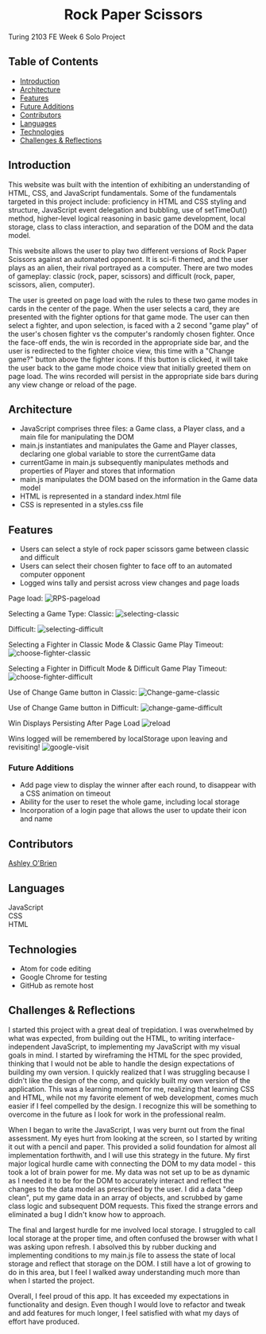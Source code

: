 <h1 align="center">Rock Paper Scissors</h1>

Turing 2103 FE Week 6 Solo Project
## Table of Contents
* [Introduction](#introduction)
* [Architecture](#architecture)
* [Features](#Features)
* [Future Additions](#Future-Additions)
* [Contributors](#Contributors)
* [Languages](#Languages)
* [Technologies](#Technologies)
* [Challenges & Reflections](#Challenges-&-Reflections)

## Introduction
This website was built with the intention of exhibiting an understanding of HTML, CSS, and JavaScript fundamentals. Some of the fundamentals targeted in this project include: proficiency in HTML and CSS styling and structure, JavaScript event delegation and bubbling, use of setTimeOut() method, higher-level logical reasoning in basic game development, local storage, class to class interaction, and separation of the DOM and the data model.

This website allows the user to play two different versions of Rock Paper Scissors against an automated opponent. It is sci-fi themed, and the user plays as an alien, their rival portrayed as a computer. There are two modes of gameplay: classic (rock, paper, scissors) and difficult (rock, paper, scissors, alien, computer).

The user is greeted on page load with the rules to these two game modes in cards in the center of the page. When the user selects a card, they are presented with the fighter options for that game mode. The user can then select a fighter, and upon selection, is faced with a 2 second "game play" of the user's chosen fighter vs the computer's randomly chosen fighter. Once the face-off ends, the win is recorded in the appropriate side bar, and the user is redirected to the fighter choice view, this time with a "Change game?" button above the fighter icons. If this button is clicked, it will take the user back to the game mode choice view that initially greeted them on page load. The wins recorded will persist in the appropriate side bars during any view change or reload of the page.


## Architecture
- JavaScript comprises three files: a Game class, a Player class, and a main file for manipulating the DOM
- main.js instantiates and manipulates the Game and Player classes, declaring one global variable to store the currentGame data
- currentGame in main.js subsequently manipulates methods and properties of Player and stores that information
- main.js manipulates the DOM based on the information in the Game data model
- HTML is represented in a standard index.html file
- CSS is represented in a styles.css file

## Features
- Users can select a style of rock paper scissors game between classic and difficult
- Users can select their chosen fighter to face off to an automated computer opponent
- Logged wins tally and persist across view changes and page loads

Page load:
![RPS-pageload](https://user-images.githubusercontent.com/76665215/116326808-98700f80-a782-11eb-92ee-b8b601b21e87.png)


Selecting a Game Type:
Classic:
![selecting-classic](https://user-images.githubusercontent.com/76665215/116326862-bb022880-a782-11eb-842a-abb8e86ee476.gif)

Difficult:
![selecting-difficult](https://user-images.githubusercontent.com/76665215/116326978-fbfa3d00-a782-11eb-92b5-e96e52503a8c.gif)

Selecting a Fighter in Classic Mode & Classic Game Play Timeout:
![choose-fighter-classic](https://user-images.githubusercontent.com/76665215/116327567-4b8d3880-a784-11eb-88bd-7523716f4f2e.gif)


Selecting a Fighter in Difficult Mode & Difficult Game Play Timeout:
![choose-fighter-difficult](https://user-images.githubusercontent.com/76665215/116327361-d91c5880-a783-11eb-9bd8-182db293bbcd.gif)


Use of Change Game button in Classic:
![Change-game-classic](https://user-images.githubusercontent.com/76665215/116327735-ac1c7580-a784-11eb-85b5-545f3a7abb11.gif)


Use of Change Game button in Difficult:
![change-game-difficult](https://user-images.githubusercontent.com/76665215/116327860-e6861280-a784-11eb-9208-8b8f72151b71.gif)


Win Displays Persisting After Page Load
![reload](https://user-images.githubusercontent.com/76665215/116328011-3cf35100-a785-11eb-9ad0-f724dd5f0216.gif)


Wins logged will be remembered by localStorage upon leaving and revisiting!
![google-visit](https://user-images.githubusercontent.com/76665215/116328122-8ba0eb00-a785-11eb-97d7-bf86bc4ea815.gif)



### Future Additions
- Add page view to display the winner after each round, to disappear with a CSS animation on timeout
- Ability for the user to reset the whole game, including local storage
- Incorporation of a login page that allows the user to update their icon and name

## Contributors
[Ashley O'Brien](https://github.com/AshleyOh-bit)<br>

## Languages
JavaScript  
CSS  
HTML

## Technologies
- Atom for code editing
- Google Chrome for testing
- GitHub as remote host

## Challenges & Reflections

I started this project with a great deal of trepidation. I was overwhelmed by what was expected, from building out the HTML, to writing interface-independent JavaScript, to implementing my JavaScript with my visual goals in mind. I started by wireframing the HTML for the spec provided, thinking that I would not be able to handle the design expectations of building my own version. I quickly realized that I was struggling because I didn't like the design of the comp, and quickly built my own version of the application. This was a learning moment for me, realizing that learning CSS and HTML, while not my favorite element of web development, comes much easier if I feel compelled by the design. I recognize this will be something to overcome in the future as I look for work in the professional realm.

When I began to write the JavaScript, I was very burnt out from the final assessment. My eyes hurt from looking at the screen, so I started by writing it out with a pencil and paper. This provided a solid foundation for almost all implementation forthwith, and I will use this strategy in the future. My first major logical hurdle came with connecting the DOM to my data model -  this took a lot of brain power for me. My data was not set up to be as dynamic as I needed it to be for the DOM to accurately interact and reflect the changes to the data model as prescribed by the user. I did a data "deep clean", put my game data in an array of objects, and scrubbed by game class logic and subsequent DOM requests. This fixed the strange errors and eliminated a bug I didn't know how to approach.

The final and largest hurdle for me involved local storage. I struggled to call local storage at the proper time, and often confused the browser with what I was asking upon refresh. I absolved this by rubber ducking and implementing conditions to my main.js file to assess the state of local storage and reflect that storage on the DOM. I still have a lot of growing to do in this area, but I feel I walked away understanding much more than when I started the project.

Overall, I feel proud of this app. It has exceeded my expectations in functionality and design. Even though I would love to refactor and tweak and add features for much longer, I feel satisfied with what my days of effort have produced.
